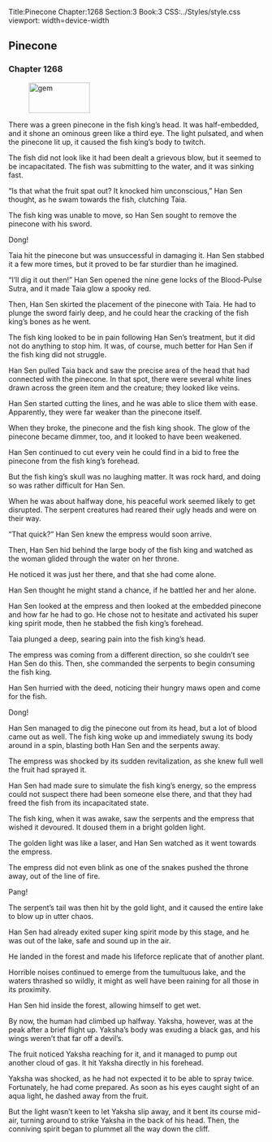 Title:Pinecone 
Chapter:1268 
Section:3 
Book:3 
CSS:../Styles/style.css 
viewport: width=device-width
  
## Pinecone
### Chapter 1268
  
<figure>
	<img src="../Images/gem.gif" alt="gem" id="gem" width="120" height="60" />
</figure>
  

  
There was a green pinecone in the fish king’s head. It was half-embedded, and it shone an ominous green like a third eye. The light pulsated, and when the pinecone lit up, it caused the fish king’s body to twitch.

The fish did not look like it had been dealt a grievous blow, but it seemed to be incapacitated. The fish was submitting to the water, and it was sinking fast.

“Is that what the fruit spat out? It knocked him unconscious,” Han Sen thought, as he swam towards the fish, clutching Taia.

The fish king was unable to move, so Han Sen sought to remove the pinecone with his sword.

Dong!

Taia hit the pinecone but was unsuccessful in damaging it. Han Sen stabbed it a few more times, but it proved to be far sturdier than he imagined.

“I’ll dig it out then!” Han Sen opened the nine gene locks of the Blood-Pulse Sutra, and it made Taia glow a spooky red.

Then, Han Sen skirted the placement of the pinecone with Taia. He had to plunge the sword fairly deep, and he could hear the cracking of the fish king’s bones as he went.

The fish king looked to be in pain following Han Sen’s treatment, but it did not do anything to stop him. It was, of course, much better for Han Sen if the fish king did not struggle.

Han Sen pulled Taia back and saw the precise area of the head that had connected with the pinecone. In that spot, there were several white lines drawn across the green item and the creature; they looked like veins.

Han Sen started cutting the lines, and he was able to slice them with ease. Apparently, they were far weaker than the pinecone itself.

When they broke, the pinecone and the fish king shook. The glow of the pinecone became dimmer, too, and it looked to have been weakened.

Han Sen continued to cut every vein he could find in a bid to free the pinecone from the fish king’s forehead.

But the fish king’s skull was no laughing matter. It was rock hard, and doing so was rather difficult for Han Sen.

When he was about halfway done, his peaceful work seemed likely to get disrupted. The serpent creatures had reared their ugly heads and were on their way.

“That quick?” Han Sen knew the empress would soon arrive.

Then, Han Sen hid behind the large body of the fish king and watched as the woman glided through the water on her throne.

He noticed it was just her there, and that she had come alone.

Han Sen thought he might stand a chance, if he battled her and her alone.

Han Sen looked at the empress and then looked at the embedded pinecone and how far he had to go. He chose not to hesitate and activated his super king spirit mode, then he stabbed the fish king’s forehead.

Taia plunged a deep, searing pain into the fish king’s head.

The empress was coming from a different direction, so she couldn’t see Han Sen do this. Then, she commanded the serpents to begin consuming the fish king.

Han Sen hurried with the deed, noticing their hungry maws open and come for the fish.

Dong!

Han Sen managed to dig the pinecone out from its head, but a lot of blood came out as well. The fish king woke up and immediately swung its body around in a spin, blasting both Han Sen and the serpents away.

The empress was shocked by its sudden revitalization, as she knew full well the fruit had sprayed it.

Han Sen had made sure to simulate the fish king’s energy, so the empress could not suspect there had been someone else there, and that they had freed the fish from its incapacitated state.

The fish king, when it was awake, saw the serpents and the empress that wished it devoured. It doused them in a bright golden light.

The golden light was like a laser, and Han Sen watched as it went towards the empress.

The empress did not even blink as one of the snakes pushed the throne away, out of the line of fire.

Pang!

The serpent’s tail was then hit by the gold light, and it caused the entire lake to blow up in utter chaos.

Han Sen had already exited super king spirit mode by this stage, and he was out of the lake, safe and sound up in the air.

He landed in the forest and made his lifeforce replicate that of another plant.

Horrible noises continued to emerge from the tumultuous lake, and the waters thrashed so wildly, it might as well have been raining for all those in its proximity.

Han Sen hid inside the forest, allowing himself to get wet.

By now, the human had climbed up halfway. Yaksha, however, was at the peak after a brief flight up. Yaksha’s body was exuding a black gas, and his wings weren’t that far off a devil’s.

The fruit noticed Yaksha reaching for it, and it managed to pump out another cloud of gas. It hit Yaksha directly in his forehead.

Yaksha was shocked, as he had not expected it to be able to spray twice. Fortunately, he had come prepared. As soon as his eyes caught sight of an aqua light, he dashed away from the fruit.

But the light wasn’t keen to let Yaksha slip away, and it bent its course mid-air, turning around to strike Yaksha in the back of his head. Then, the conniving spirit began to plummet all the way down the cliff.